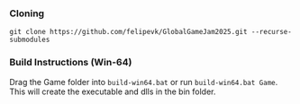 ### Cloning

`git clone https://github.com/felipevk/GlobalGameJam2025.git --recurse-submodules`

### Build Instructions (Win-64)
Drag the Game folder into `build-win64.bat` or run `build-win64.bat Game`. This will create the executable and dlls in the bin folder.

